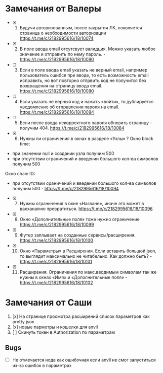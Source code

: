 # Замечания от Валеры

* [x] 1. Будучи авторизованным, после закрытия ЛК, появляется страница о необходимости авторизации https://t.me/c/2182995616/18/10074
* [x] 2. В поле ввода email отсутсвует валидция. Можно указать любое значение
  и отправить по нему пароль. - https://t.me/c/2182995616/18/10080
* [ ] 3. Если в поле ввода email указать не верный email, например пользователь ошибся при вводе, то есть возможность email исправить, но вот повторно отпрвить код не получится без возвращения на страницу ввода email. https://t.me/c/2182995616/18/10080
* [ ] 4. Если указать не верный код и нажать «войти», то дублируется уведомление об отправлении пароля на email. https://t.me/c/2182995616/18/10084
* [ ] 5. Если после ввода некорректного пароля обновить страницу - получим 404. https://t.me/c/2182995616/18/10084
* [x] 6. Нужны ли ограничения в окнах в разделе «Узлы» ? 
Окно block time: 
- при значении null и создании узла получим 500
- при отсутствии ограничений и введении большого кол-ва символов получим 500 

Окно chain ID: 
- при отсутствии ораничений и введении большого кол-ва символов получим 500 - https://t.me/c/2182995616/18/10094

* [x] 7. Нужны ограничения в окне «Назване», иначе это может в вакханалию превратиться. https://t.me/c/2182995616/18/10096
* [x] 8. Окно «Дополнительные поля» тоже нужно ограничение https://t.me/c/2182995616/18/10099
* [x] 9. Футер заплывает на созданные сервисы/расширения. https://t.me/c/2182995616/18/10100
* [x] 10. Окно «Параметры» в Расширения. Если вставить большой json, то выглядит максимально не читабельно. Как должно быть? - https://t.me/c/2182995616/18/10101
* [x] 11. Расширения. Ограничения по макс.вводимым символам так же нужны в окнах
  «Имя» и «Дополнительные поля» - https://t.me/c/2182995616/18/10102

# Замечания от Саши

1. [x] На странице просмотра расширений список параметров как pretty json
2. [x] новые парметры и кошелки для anvil
3. [ ] Скинуть токен в Authorization по параметрам

## Bugs

* [ ] Не отмечается нода как ошибочная если anvil не смог запуститься из-за
  ошибок в параметрах
